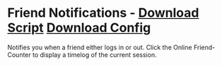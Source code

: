 # Friend Notifications - [Download Script](https://raw.githubusercontent.com/mwittrien/BetterDiscordAddons/master/PluginsV2/FriendNotifications/index.js) [Download Config](https://raw.githubusercontent.com/mwittrien/BetterDiscordAddons/master/PluginsV2/FriendNotifications/config.json)

Notifies you when a friend either logs in or out. Click the Online Friend-Counter to display a timelog of the current session.
